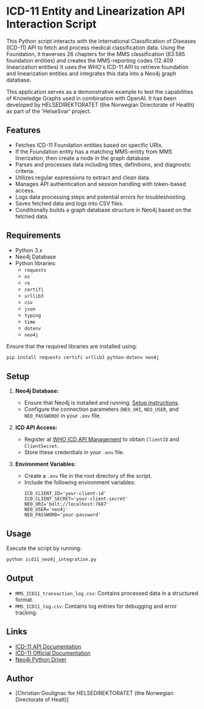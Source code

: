 # ICD-11 Entity and Linearization API Interaction Script

This Python script interacts with the International Classification of Diseases (ICD-11) API to fetch and process medical classification data. Using the Foundation, it traverses 26 chapters for the MMS classification (83.585 foundation entities) and creates the MMS-reporting codes (12.409 linearization entities)
It uses the WHO's ICD-11 API to retrieve foundation and linearization entities and integrates this data into a Neo4j graph database.

This application serves as a demonstrative example to test the capabilities of Knowledge Graphs used in combination with OpenAI. 
It has been developed by HELSEDIREKTORATET (the Norwegian Directorate of Health) as part of the 'HelseSvar' project.

## Features

- Fetches ICD-11 Foundation entities based on specific URIs.
- If the Foundation entity has a matching MMS-entity from MMS linerization, then create a node in the graph database
- Parses and processes data including titles, definitions, and diagnostic criteria.
- Utilizes regular expressions to extract and clean data.
- Manages API authentication and session handling with token-based access.
- Logs data processing steps and potential errors for troubleshooting.
- Saves fetched data and logs into CSV files.
- Conditionally builds a graph database structure in Neo4j based on the fetched data.

## Requirements

- Python 3.x
- Neo4j Database
- Python libraries:
  - `requests`
  - `os`
  - `re`
  - `certifi`
  - `urllib3`
  - `csv`
  - `json`
  - `typing`
  - `time`
  - `dotenv`
  - `neo4j`

Ensure that the required libraries are installed using:
```bash
pip install requests certifi urllib3 python-dotenv neo4j
```

## Setup

1. **Neo4j Database:**
   - Ensure that Neo4j is installed and running. [Setup instructions](https://neo4j.com/docs/api/python-driver/current/).
   - Configure the connection parameters (`NEO_URI`, `NEO_USER`, and `NEO_PASSWORD`) in your `.env` file.

2. **ICD API Access:**
   - Register at [WHO ICD API Management](https://icd.who.int/icdapi) to obtain `ClientID` and `ClientSecret`.
   - Store these credentials in your `.env` file.

3. **Environment Variables:**
   - Create a `.env` file in the root directory of the script.
   - Include the following environment variables:
     ```
     ICD_CLIENT_ID='your-client-id'
     ICD_CLIENT_SECRET='your-client-secret'
     NEO_URI='bolt://localhost:7687'
     NEO_USER='neo4j'
     NEO_PASSWORD='your-password'
     ```

## Usage

Execute the script by running:
```bash
python icd11_neo4j_integration.py
```

## Output

- `MMS_ICD11_transaction_log.csv`: Contains processed data in a structured format.
- `MMS_ICD11_log.csv`: Contains log entries for debugging and error tracking.

## Links

- [ICD-11 API Documentation](https://id.who.int/swagger/index.html)
- [ICD-11 Official Documentation](https://icd.who.int/browse/2024-01/mms/en#402520533)
- [Neo4j Python Driver](https://neo4j.com/docs/api/python-driver/current/)

## Author

- [Christian Goulignac for  HELSEDIREKTORATET (the Norwegian Directorate of Healt)]


